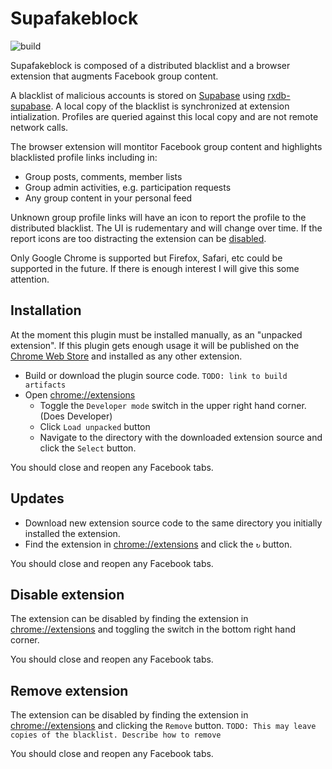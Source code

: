 # Supafakeblock

![build](https://github.com/jmcculloch/supafakeblock/workflows/build/badge.svg)

Supafakeblock is composed of a distributed blacklist and a browser extension that augments Facebook group content.

A blacklist of malicious accounts is stored on [Supabase](https://supabase.com/) using [rxdb-supabase](https://github.com/marceljuenemann/rxdb-supabase). A local copy of the blacklist is synchronized at extension intialization. Profiles are queried against this local copy and are not remote network calls.

The browser extension will montitor Facebook group content and highlights blacklisted profile links including in:
* Group posts, comments, member lists
* Group admin activities, e.g. participation requests
* Any group content in your personal feed

Unknown group profile links will have an icon to report the profile to the distributed blacklist. The UI is rudementary and will change over time. If the report icons are too distracting the extension can be [disabled](#disable-extension).

Only Google Chrome is supported but Firefox, Safari, etc could be supported in the future. If there is enough interest I will give this some attention.

## Installation
At the moment this plugin must be installed manually, as an "unpacked extension". If this plugin gets enough usage it will be published on the [Chrome Web Store](https://chromewebstore.google.com/) and installed as any other extension.

* Build or download the plugin source code. `TODO: link to build artifacts`
* Open [chrome://extensions](chrome://extensions)
    * Toggle the `Developer mode` switch in the upper right hand corner. (Does Developer)
    * Click `Load unpacked` button
    * Navigate to the directory with the downloaded extension source and click the `Select` button.

You should close and reopen any Facebook tabs.

## Updates
* Download new extension source code to the same directory you initially installed the extension.
* Find the extension in [chrome://extensions](chrome://extensions) and click the `↻` button.

You should close and reopen any Facebook tabs.

## Disable extension
The extension can be disabled by finding the extension in [chrome://extensions](chrome://extensions) and toggling the switch in the bottom right hand corner.

You should close and reopen any Facebook tabs.

## Remove extension
The extension can be disabled by finding the extension in [chrome://extensions](chrome://extensions) and clicking the `Remove` button.
`TODO: This may leave copies of the blacklist. Describe how to remove`

You should close and reopen any Facebook tabs.